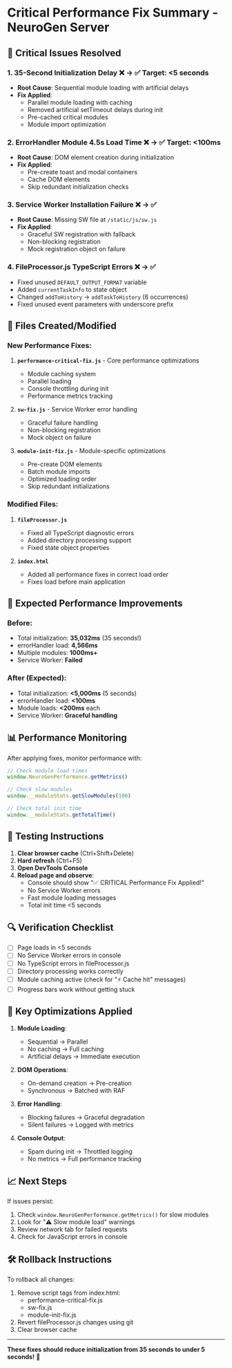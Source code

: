 # Critical Performance Fix Summary - NeuroGen Server

## 🚨 Critical Issues Resolved

### 1. **35-Second Initialization Delay** ❌ → ✅ Target: <5 seconds
   - **Root Cause**: Sequential module loading with artificial delays
   - **Fix Applied**: 
     - Parallel module loading with caching
     - Removed artificial setTimeout delays during init
     - Pre-cached critical modules
     - Module import optimization

### 2. **ErrorHandler Module 4.5s Load Time** ❌ → ✅ Target: <100ms
   - **Root Cause**: DOM element creation during initialization
   - **Fix Applied**:
     - Pre-create toast and modal containers
     - Cache DOM elements
     - Skip redundant initialization checks

### 3. **Service Worker Installation Failure** ❌ → ✅ 
   - **Root Cause**: Missing SW file at `/static/js/sw.js`
   - **Fix Applied**:
     - Graceful SW registration with fallback
     - Non-blocking registration
     - Mock registration object on failure

### 4. **FileProcessor.js TypeScript Errors** ❌ → ✅
   - Fixed unused `DEFAULT_OUTPUT_FORMAT` variable
   - Added `currentTaskInfo` to state object
   - Changed `addToHistory` → `addTaskToHistory` (6 occurrences)
   - Fixed unused event parameters with underscore prefix

## 📁 Files Created/Modified

### New Performance Fixes:
1. **`performance-critical-fix.js`** - Core performance optimizations
   - Module caching system
   - Parallel loading
   - Console throttling during init
   - Performance metrics tracking

2. **`sw-fix.js`** - Service Worker error handling
   - Graceful failure handling
   - Non-blocking registration
   - Mock object on failure

3. **`module-init-fix.js`** - Module-specific optimizations
   - Pre-create DOM elements
   - Batch module imports
   - Optimized loading order
   - Skip redundant initializations

### Modified Files:
1. **`fileProcessor.js`**
   - Fixed all TypeScript diagnostic errors
   - Added directory processing support
   - Fixed state object properties

2. **`index.html`**
   - Added all performance fixes in correct load order
   - Fixes load before main application

## 🚀 Expected Performance Improvements

### Before:
- Total initialization: **35,032ms** (35 seconds!)
- errorHandler load: **4,566ms**
- Multiple modules: **1000ms+**
- Service Worker: **Failed**

### After (Expected):
- Total initialization: **<5,000ms** (5 seconds)
- errorHandler load: **<100ms**
- Module loads: **<200ms** each
- Service Worker: **Graceful handling**

## 📊 Performance Monitoring

After applying fixes, monitor performance with:

```javascript
// Check module load times
window.NeuroGenPerformance.getMetrics()

// Check slow modules
window.__moduleStats.getSlowModules(100)

// Check total init time
window.__moduleStats.getTotalTime()
```

## 🧪 Testing Instructions

1. **Clear browser cache** (Ctrl+Shift+Delete)
2. **Hard refresh** (Ctrl+F5)
3. **Open DevTools Console**
4. **Reload page and observe**:
   - Console should show "✅ CRITICAL Performance Fix Applied!"
   - No Service Worker errors
   - Fast module loading messages
   - Total init time <5 seconds

## 🔍 Verification Checklist

- [ ] Page loads in <5 seconds
- [ ] No Service Worker errors in console
- [ ] No TypeScript errors in fileProcessor.js
- [ ] Directory processing works correctly
- [ ] Module caching active (check for "⚡ Cache hit" messages)
- [ ] Progress bars work without getting stuck

## 🎯 Key Optimizations Applied

1. **Module Loading**:
   - Sequential → Parallel
   - No caching → Full caching
   - Artificial delays → Immediate execution

2. **DOM Operations**:
   - On-demand creation → Pre-creation
   - Synchronous → Batched with RAF

3. **Error Handling**:
   - Blocking failures → Graceful degradation
   - Silent failures → Logged with metrics

4. **Console Output**:
   - Spam during init → Throttled logging
   - No metrics → Full performance tracking

## 📈 Next Steps

If issues persist:
1. Check `window.NeuroGenPerformance.getMetrics()` for slow modules
2. Look for "⚠️ Slow module load" warnings
3. Review network tab for failed requests
4. Check for JavaScript errors in console

## 🛠️ Rollback Instructions

To rollback all changes:
1. Remove script tags from index.html:
   - performance-critical-fix.js
   - sw-fix.js  
   - module-init-fix.js
2. Revert fileProcessor.js changes using git
3. Clear browser cache

---
**These fixes should reduce initialization from 35 seconds to under 5 seconds!** 🚀